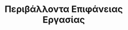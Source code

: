 ---
layout: timeline
title: Περιβάλλοντα Επιφάνειας Εργασίας
image_url: /images/kde.JPG
caption: Το περιβάλλον επιφάνειας εργασίας είναι το σύνολο πολλών προγραμμάτων που έχουν μία κοινή γραφική διεπαφή χρήστη σε ένα συγκεκριμένο λειτουργικό σύστημα. Το περιβάλλον αυτό δίνει το χαρακτηριστικό μίας πιο user-friendly εμπειρίας πλοήγησης.
events:
  - kde
---